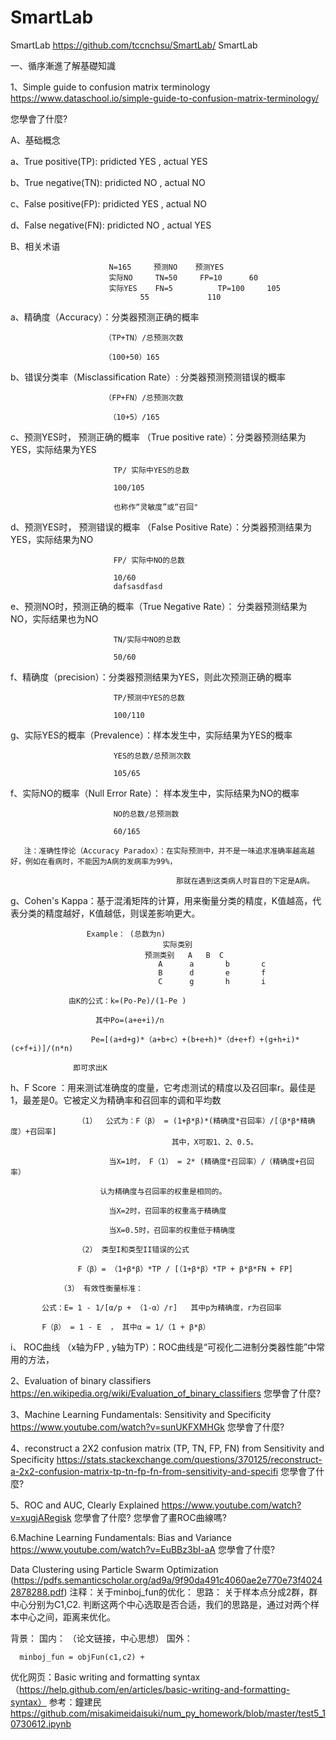 # SmartLab
SmartLab
https://github.com/tccnchsu/SmartLab/
SmartLab

一、循序漸進了解基礎知識

1、Simple guide to confusion matrix terminology https://www.dataschool.io/simple-guide-to-confusion-matrix-terminology/ 

您學會了什麼?

A、基础概念

   a、True positive(TP):  pridicted YES , actual YES
   
   b、True negative(TN):  pridicted NO  , actual NO
   
   c、False positive(FP): pridicted YES , actual NO
   
   d、False negative(FN): pridicted NO  , actual YES
   
B、相关术语

                          N=165	    预测NO	预测YES	
                          实际NO     TN=50	 FP=10      60
                          实际YES    FN=5	         TP=100	    105
	                             55	            110	

   a、精确度（Accuracy）：分类器预测正确的概率
   
                         （TP+TN）/总预测次数
			 
                         （100+50）165
			 
   b、错误分类率（Misclassification Rate）:  分类器预测预测错误的概率
   
                         （FP+FN）/总预测次数
			 
                          （10+5）/165
			  
   c、预测YES时， 预测正确的概率 （True positive rate）：分类器预测结果为YES，实际结果为YES
   
                           TP/ 实际中YES的总数
			   
                           100/105
			   
                           也称作“灵敏度”或“召回"
			   
   d、预测YES时， 预测错误的概率 （False Positive Rate）：分类器预测结果为YES，实际结果为NO
   
                           FP/ 实际中NO的总数
			   
                           10/60
                           dafsasdfasd
   e、预测NO时，预测正确的概率（True Negative Rate）： 分类器预测结果为NO，实际结果也为NO
   
                           TN/实际中NO的总数
			   
                           50/60
                           
   f、精确度（precision）：分类器预测结果为YES，则此次预测正确的概率
   
                           TP/预测中YES的总数
			   
                           100/110
                           
   g、实际YES的概率（Prevalence）：样本发生中，实际结果为YES的概率
   
                           YES的总数/总预测次数
			   
                           105/65
                           
   f、实际NO的概率（Null Error Rate）： 样本发生中，实际结果为NO的概率
   
                           NO的总数/总预测数
			   
                           60/165
			   
       注：准确性悖论（Accuracy Paradox）：在实际预测中，并不是一味追求准确率越高越好，例如在看病时，不能因为A病的发病率为99%，
       
                                         那就在遇到这类病人时盲目的下定是A病。
       

   g、Cohen's Kappa：基于混淆矩阵的计算，用来衡量分类的精度，K值越高，代表分类的精度越好，K值越低，则误差影响更大。
   
                     Example： (总数为n)              
		                              实际类别
                                  预测类别   A	 B	C
                                     A      a	    b	    c
                                     B	    d	    e	    f
                                     C	    g	    h	    i
				     
	             由K的公式：k=(Po-Pe)/(1-Pe )
		     
		               其中Po=(a+e+i)/n
			       
			          Pe=[(a+d+g)*（a+b+c）+(b+e+h)*（d+e+f）+(g+h+i)*(c+f+i)]/(n*n)
				  
				  即可求出K
	       
   h、F Score ：用来测试准确度的度量，它考虑测试的精度以及召回率r。最佳是1，最差是0。它被定义为精确率和召回率的调和平均数
   
                   （1）  公式为：F（β） = (1+β*β)*(精确度*召回率）/[（β*β*精确度）+召回率]
                                        其中，X可取1、2、0.5。

                          当X=1时， F（1） = 2* (精确度*召回率）/（精确度+召回率）
			  
			            认为精确度与召回率的权重是相同的。
  
                          当X=2时，召回率的权重高于精确度
  
                          当X=0.5时，召回率的权重低于精确度

                   （2） 类型I和类型II错误的公式
		               
			       F（β）= （1+β*β）*TP / [（1+β*β）*TP + β*β*FN + FP]
			       
	           （3） 有效性衡量标准：
		   
		   公式：E= 1 - 1/[α/p + （1-α）/r]   其中p为精确度，r为召回率
		   
		   F（β） = 1 - E  ， 其中α = 1/（1 + β*β）

   i、 ROC曲线 （x轴为FP , y轴为TP）：ROC曲线是“可视化二进制分类器性能”中常用的方法，
   
2、Evaluation of binary classifiers https://en.wikipedia.org/wiki/Evaluation_of_binary_classifiers 
您學會了什麼?

3、Machine Learning Fundamentals: Sensitivity and Specificity https://www.youtube.com/watch?v=sunUKFXMHGk 
您學會了什麼?

4、reconstruct a 2X2 confusion matrix (TP, TN, FP, FN) from Sensitivity and Specificity https://stats.stackexchange.com/questions/370125/reconstruct-a-2x2-confusion-matrix-tp-tn-fp-fn-from-sensitivity-and-specifi 
您學會了什麼?

5、ROC and AUC, Clearly Explained https://www.youtube.com/watch?v=xugjARegisk
您學會了什麼? 您學會了畫ROC曲線嗎?


6.Machine Learning Fundamentals: Bias and Variance https://www.youtube.com/watch?v=EuBBz3bI-aA 您學會了什麼?



Data Clustering using Particle Swarm Optimization
(https://pdfs.semanticscholar.org/ad9a/9f90da491c4060ae2e770e73f40242878288.pdf)
注释：关于minboj_fun的优化：
      思路： 关于样本点分成2群，群中心分别为C1,C2.
             判断这两个中心选取是否合适，我们的思路是，通过对两个样本中心之间，距离来优化。
             
             
   背景：
       国内：
       （论文链接，中心思想）
       国外：
      
      minboj_fun = objFun(c1,c2) + 



优化网页：Basic writing and formatting syntax（https://help.github.com/en/articles/basic-writing-and-formatting-syntax）
参考：鐘建民 https://github.com/misakimeidaisuki/num_py_homework/blob/master/test5_10730612.ipynb
